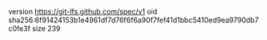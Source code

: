 version https://git-lfs.github.com/spec/v1
oid sha256:6f91424153b1e4961df7d76f6f6a90f7fef41d1bbc5410ed9ea9790db7c0fe3f
size 239
